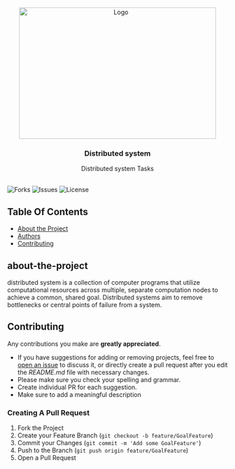 

<br/>
<p align="center">
  <a href="https://github.com/ZeadShalaby/Distrbuted-System">
          <img src="https://imgur.com/eKaqkZ9.png?w=996" alt="Logo" width="450" height="300">

  </a>
    
<h3 align="center">Distributed system</h3>

  <p align="center">
Distributed system Tasks
    <br/>
    <br/>
  </p>
  

![Forks](https://img.shields.io/github/forks/ZeadShalaby/Distrbuted-System?style=social) ![Issues](https://img.shields.io/github/issues/ZeadShalaby/Distrbuted-System) ![License](https://img.shields.io/github/license/ZeadShalaby/Distrbuted-System)

## Table Of Contents

* [About the Project](#about-the-project)
* [Authors](#authors)
* [Contributing](#contributing)


## about-the-project
distributed system is a collection of computer programs that utilize computational resources across multiple, separate computation nodes to achieve a common, 
shared goal. Distributed systems aim to remove bottlenecks or central points of failure from a system.

## Contributing

Any contributions you make are **greatly appreciated**.

* If you have suggestions for adding or removing projects, feel free
  to [open an issue](https://github.com/ZeadShalaby/ZeadShalaby/Distrbuted-System/issues/new) to discuss it, or directly
  create a pull request after you edit the *README.md* file with necessary changes.
* Please make sure you check your spelling and grammar.
* Create individual PR for each suggestion.
* Make sure to add a meaningful description

### Creating A Pull Request

1. Fork the Project
2. Create your Feature Branch (`git checkout -b feature/GoalFeature`)
3. Commit your Changes (`git commit -m 'Add some GoalFeature'`)
4. Push to the Branch (`git push origin feature/GoalFeature`)
5. Open a Pull Request


